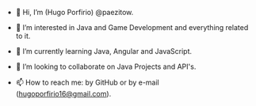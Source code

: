 - 👋 Hi, I’m (Hugo Porfirio) @paezitow.

- 👀 I’m interested in Java and Game Development and everything related to it.

- 🌱 I’m currently learning Java, Angular and JavaScript.

- 💞️ I’m looking to collaborate on Java Projects and API's.

- 📫 How to reach me: by GitHub or by e-mail (hugoporfirio16@gmail.com).

<!---
paezitow/paezitow is a ✨ special ✨ repository because its `README.md` (this file) appears on your GitHub profile.
You can click the Preview link to take a look at your changes.
--->
